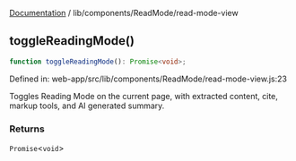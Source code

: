 [Documentation](../../../modules.md) / lib/components/ReadMode/read-mode-view

## toggleReadingMode()

```ts
function toggleReadingMode(): Promise<void>;
```

Defined in: web-app/src/lib/components/ReadMode/read-mode-view.js:23

Toggles Reading Mode on the current page, with extracted content,
cite, markup tools, and AI generated summary.

### Returns

`Promise`&lt;`void`&gt;
